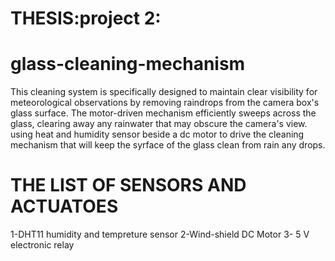 # THESIS:project 2:
# glass-cleaning-mechanism
This cleaning system is specifically designed to maintain clear visibility for meteorological observations by removing raindrops from the camera box's glass surface. The motor-driven mechanism efficiently sweeps across the glass, clearing away any rainwater that may obscure the camera's view. using heat and humidity sensor beside a dc motor to drive the cleaning mechanism that will keep the syrface of the glass clean from rain any drops.
# THE LIST OF SENSORS AND ACTUATOES
1-DHT11 humidity and tempreture sensor
2-Wind-shield DC Motor
3- 5 V electronic relay
